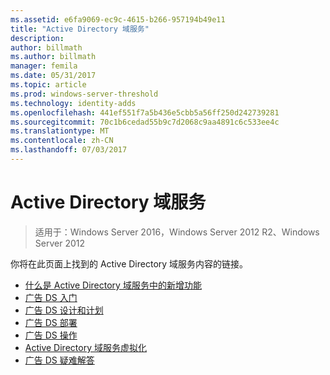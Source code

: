 ```yaml
---
ms.assetid: e6fa9069-ec9c-4615-b266-957194b49e11
title: "Active Directory 域服务"
description: 
author: billmath
ms.author: billmath
manager: femila
ms.date: 05/31/2017
ms.topic: article
ms.prod: windows-server-threshold
ms.technology: identity-adds
ms.openlocfilehash: 441ef551f7a5b436e5cbb5a56ff250d242739281
ms.sourcegitcommit: 70c1b6cedad55b9c7d2068c9aa4891c6c533ee4c
ms.translationtype: MT
ms.contentlocale: zh-CN
ms.lasthandoff: 07/03/2017
---
```

# <a name="active-directory-domain-services"></a>Active Directory 域服务

>适用于：Windows Server 2016，Windows Server 2012 R2、Windows Server 2012

  
你将在此页面上找到的 Active Directory 域服务内容的链接。   


* [什么是 Active Directory 域服务中的新增功能](../whats-new-active-directory-domain-services.md)  
* [广告 DS 入门](../ad-ds/AD-DS-Getting-Started.md)   
* [广告 DS 设计和计划](../ad-ds/plan/AD-DS-Design-and-Planning.md)  
* [广告 DS 部署](../ad-ds/deploy/AD-DS-Deployment.md)  
* [广告 DS 操作](../ad-ds/manage/component-updates/AD-DS-Operations.md)   
* [Active Directory 域服务虚拟化](../ad-ds/get-started/virtual-dc/Active-Directory-Domain-Services-Virtualization.md)  
* [广告 DS 疑难解答](../ad-ds/manage/AD-DS-Troubleshooting.md)
